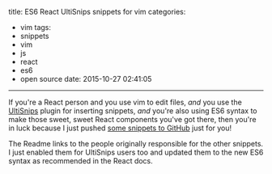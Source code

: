 title: ES6 React UltiSnips snippets for vim
categories:
  - vim
tags:
  - snippets
  - vim
  - js
  - react
  - es6
  - open source
date: 2015-10-27 02:41:05
---


If you're a React person and you use vim to edit files, *and* you use the [UltiSnips](https://github.com/SirVer/ultisnips) plugin for inserting snippets, *and* you're also using ES6 syntax to make those sweet, sweet React components you've got there, then you're in luck because I just pushed [some snippets to GitHub](https://github.com/greg-js/vim-react-es6-snippets) just for you!

The Readme links to the people originally responsible for the other snippets. I just enabled them for UltiSnips users too and updated them to the new ES6 syntax as recommended in the React docs.
